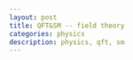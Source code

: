 ```yaml
---
layout: post
title: QFT&SM -- field theory
categories: physics
description: physics, qft, sm
---
```

